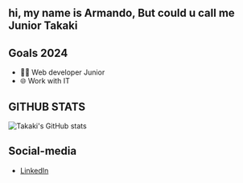 ## hi, my name is Armando, But could u call me Junior Takaki

## Goals 2024

- 👨‍💻 Web developer Junior
- 🌐 Work with IT

## GITHUB STATS

![Takaki's GitHub stats](https://github-readme-stats.vercel.app/api?username=JuniorTakaki&theme=midnight-purple&show_icons=true)
## Social-media 

- [LinkedIn](https://www.linkedin.com/in/junior-takaki/)



